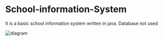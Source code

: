# School-information-System
It is a basic school information system written in java. Database not used

![diagram](https://user-images.githubusercontent.com/36645298/168441914-a215ed97-1368-40ab-85e5-b0605fbeaa84.png)
